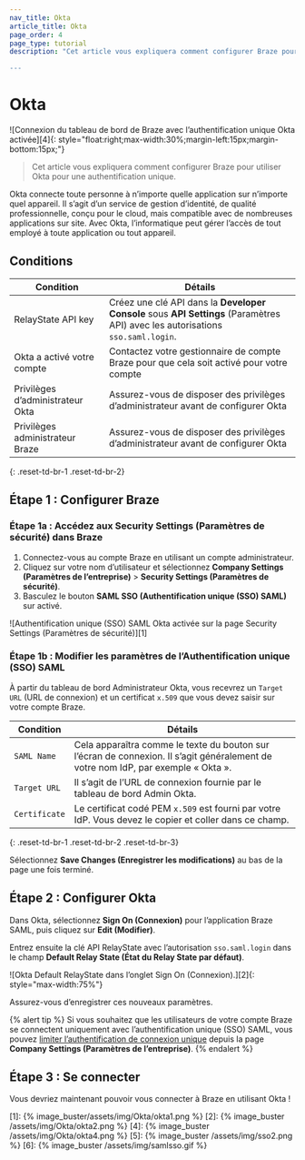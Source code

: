 ```yaml
---
nav_title: Okta
article_title: Okta
page_order: 4
page_type: tutorial
description: "Cet article vous expliquera comment configurer Braze pour utiliser Okta pour une authentification unique. 

---
```


# Okta 

![Connexion du tableau de bord de Braze avec l’authentification unique Okta activée][4]{: style="float:right;max-width:30%;margin-left:15px;margin-bottom:15px;"}

> Cet article vous expliquera comment configurer Braze pour utiliser Okta pour une authentification unique.

Okta connecte toute personne à n’importe quelle application sur n’importe quel appareil. Il s’agit d’un service de gestion d’identité, de qualité professionnelle, conçu pour le cloud, mais compatible avec de nombreuses applications sur site. Avec Okta, l’informatique peut gérer l’accès de tout employé à toute application ou tout appareil.
<br>

## Conditions

| Condition | Détails |
| ----------- | ------- |
| RelayState API key | Créez une clé API dans la **Developer Console** sous **API Settings** (Paramètres API) avec les autorisations `sso.saml.login`. |
| Okta a activé votre compte | Contactez votre gestionnaire de compte Braze pour que cela soit activé pour votre compte |
| Privilèges d’administrateur Okta | Assurez-vous de disposer des privilèges d’administrateur avant de configurer Okta |
| Privilèges administrateur Braze | Assurez-vous de disposer des privilèges d’administrateur avant de configurer Okta |
{: .reset-td-br-1 .reset-td-br-2}

## Étape 1 : Configurer Braze

### Étape 1a : Accédez aux Security Settings (Paramètres de sécurité) dans Braze

1. Connectez-vous au compte Braze en utilisant un compte administrateur.
2. Cliquez sur votre nom d’utilisateur et sélectionnez **Company Settings (Paramètres de l’entreprise)** > **Security Settings (Paramètres de sécurité)**. 
3. Basculez le bouton **SAML SSO (Authentification unique (SSO) SAML)** sur activé.

![Authentification unique (SSO) SAML Okta activée sur la page Security Settings (Paramètres de sécurité)][1]

### Étape 1b : Modifier les paramètres de l’Authentification unique (SSO) SAML

À partir du tableau de bord Administrateur Okta, vous recevrez un `Target URL` (URL de connexion) et un certificat `x.509` que vous devez saisir sur votre compte Braze.

| Condition | Détails |
|---|---|
| `SAML Name` | Cela apparaîtra comme le texte du bouton sur l’écran de connexion. Il s’agit généralement de votre nom IdP, par exemple « Okta ». |
| `Target URL` | Il s’agit de l’URL de connexion fournie par le tableau de bord Admin Okta.|
| `Certificate` | Le certificat codé PEM `x.509` est fourni par votre IdP. Vous devez le copier et coller dans ce champ. |
{: .reset-td-br-1 .reset-td-br-2 .reset-td-br-3}

Sélectionnez **Save Changes (Enregistrer les modifications)** au bas de la page une fois terminé.

## Étape 2 : Configurer Okta

Dans Okta, sélectionnez **Sign On (Connexion)** pour l’application Braze SAML, puis cliquez sur **Edit (Modifier)**. 

Entrez ensuite la clé API RelayState avec l’autorisation `sso.saml.login` dans le champ **Default Relay State (État du Relay State par défaut)**. 

![Okta Default RelayState dans l’onglet Sign On (Connexion).][2]{: style="max-width:75%"}

Assurez-vous d’enregistrer ces nouveaux paramètres.

{% alert tip %}
Si vous souhaitez que les utilisateurs de votre compte Braze se connectent uniquement avec l’authentification unique (SSO) SAML, vous pouvez [limiter l’authentification de connexion unique]({{site.baseurl}}/user_guide/administrative/access_braze/single_sign_on/set_up/#restriction) depuis la page **Company Settings (Paramètres de l’entreprise)**.
{% endalert %}

## Étape 3 : Se connecter

Vous devriez maintenant pouvoir vous connecter à Braze en utilisant Okta !


[1]: {% image_buster/assets/img/Okta/okta1.png %}
[2]: {% image_buster /assets/img/Okta/okta2.png %}
[4]: {% image_buster /assets/img/Okta/okta4.png %}
[5]: {% image_buster /assets/img/sso2.png %}
[6]: {% image_buster /assets/img/samlsso.gif %}